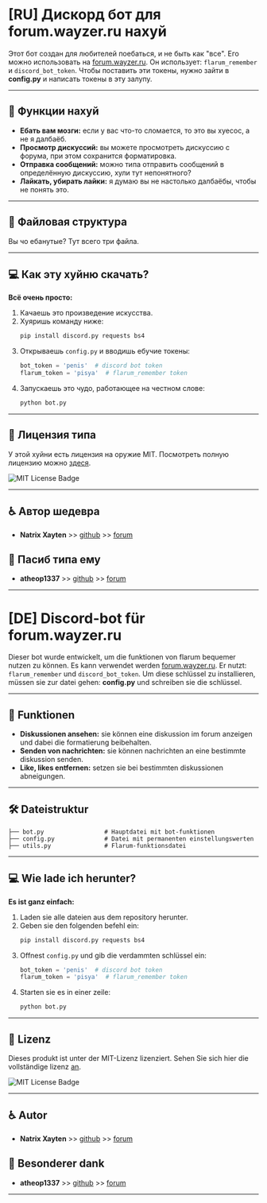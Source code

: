 # [RU] Дискорд бот для forum.wayzer.ru нахуй

Этот бот создан для любителей поебаться, и не быть как "все". Его можно использовать на [forum.wayzer.ru](https://forum.wayzer.ru). Он использует: `flarum_remember` и `discord_bot_token`. Чтобы поставить эти токены, нужно зайти в **config.py** и написать токены в эту залупу.

---

## 👹 Функции нахуй

- **Ебать вам мозги:** если у вас что-то сломается, то это вы хуесос, а не я далбаёб.
- **Просмотр дискуссий:** вы можете просмотреть дискуссию с форума, при этом сохранится форматировка.
- **Отправка сообщений:** можно типа отправить сообщений в определённую дискуссию, хули тут непонятного?
- **Лайкать, убирать лайки:** я думаю вы не настолько далбаёбы, чтобы не понять это.

---

## 🦽 Файловая структура

Вы чо ебанутые? Тут всего три файла.

---

## 💻 Как эту хуйню скачать?

**Всё очень просто:**
1. Качаешь это произведение искусства.
2. Хуяришь команду ниже:
   ```bash
   pip install discord.py requests bs4
   ```
3. Открываешь `config.py` и вводишь ебучие токены:
   ```python
   bot_token = 'penis'  # discord bot token
   flarum_token = 'pisya'  # flarum_remember token
   ```
4. Запускаешь это чудо, работающее на честном слове:
   ```bash
   python bot.py
   ```

---

## 📜 Лицензия типа

У этой хуйни есть лицензия на оружие MIT. Посмотреть полную лицензию можно [здеся](LICENSE).

![MIT License Badge](https://img.shields.io/badge/License-MIT-yellow.svg)

---

## ♿ Автор шедевра

- **Natrix Xayten** >> [github](https://github.com/Natrix-Xayten) >> [forum](https://forum.wayzer.ru/u/Natrix)

## 🤝 Пасиб типа ему

- **atheop1337** >> [github](https://github.com/atheop1337) >> [forum](https://forum.wayzer.ru/u/vilmok)

---




# [DE] Discord-bot für forum.wayzer.ru

Dieser bot wurde entwickelt, um die funktionen von flarum bequemer nutzen zu können. Es kann verwendet werden [forum.wayzer.ru](https://forum.wayzer.ru). Er nutzt: `flarum_remember` und `discord_bot_token`. Um diese schlüssel zu installieren, müssen sie zur datei gehen: **config.py** und schreiben sie die schlüssel.

---

## 🚀 Funktionen

- **Diskussionen ansehen:** sie können eine diskussion im forum anzeigen und dabei die formatierung beibehalten.
- **Senden von nachrichten:** sie können nachrichten an eine bestimmte diskussion senden.
- **Like, likes entfernen:** setzen sie bei bestimmten diskussionen abneigungen.

---

## 🛠️ Dateistruktur

```
├── bot.py                 # Hauptdatei mit bot-funktionen
├── config.py              # Datei mit permanenten einstellungswerten
├── utils.py               # Flarum-funktionsdatei
```

---

## 💻 Wie lade ich herunter?

**Es ist ganz einfach:**
1. Laden sie alle dateien aus dem repository herunter.
2. Geben sie den folgenden befehl ein:
   ```bash
   pip install discord.py requests bs4
   ```
3. Offnest `config.py` und gib die verdammten schlüssel ein:
   ```python
   bot_token = 'penis'  # discord bot token
   flarum_token = 'pisya'  # flarum_remember token
   ```
4. Starten sie es in einer zeile:
   ```bash
   python bot.py
   ```

---

## 📜 Lizenz

Dieses produkt ist unter der MIT-Lizenz lizenziert. Sehen Sie sich hier die vollständige lizenz [an](LICENSE).

![MIT License Badge](https://img.shields.io/badge/License-MIT-yellow.svg)

---

## ♿ Autor

- **Natrix Xayten** >> [github](https://github.com/Natrix-Xayten) >> [forum](https://forum.wayzer.ru/u/Natrix)

## 🤝 Besonderer dank

- **atheop1337** >> [github](https://github.com/atheop1337) >> [forum](https://forum.wayzer.ru/u/vilmok)

---
